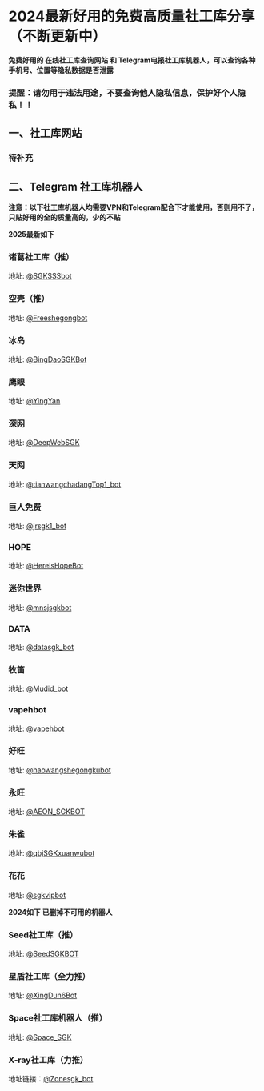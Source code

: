 # 2024最新好用的免费高质量社工库分享（不断更新中）

**免费好用的 在线社工库查询网站 和 Telegram电报社工库机器人，可以查询各种手机号、位置等隐私数据是否泄露**

### 提醒：请勿用于违法用途，不要查询他人隐私信息，保护好个人隐私！！


## 一、社工库网站

### 待补充


## 二、Telegram 社工库机器人

**注意：以下社工库机器人均需要VPN和Telegram配合下才能使用，否则用不了，只贴好用的全的质量高的，少的不贴**

**2025最新如下**
<br>

### 诸葛社工库（推）

地址: [@SGKSSSbot](https://t.me/SGKSSSbot?start=7484493688)
<br>

### 空壳（推）

地址: [@Freeshegongbot](https://t.me/Freeshegongku_bot?start=7484493688pr14wt)
<br>

### 冰岛

地址: [@BingDaoSGKBot](https://t.me/BingDaoSGKBot?start=imSmqeO5)
<br>

### 鹰眼

地址: [@YingYan](https://t.me/pangwa886_bot?start=5baf8e670e)
<br>

### 深网

地址: [@DeepWebSGK](https://t.me/DeepWebSGK_bot?start=hPSv2BI3Gg6m)
<br>

### 天网

地址: [@tianwangchadangTop1_bot](https://t.me/tianwangchadangTop1_bot?start=NzQ4NDQ5MzY4OA==)
<br>

### 巨人免费

地址: [@jrsgk1_bot](https://t.me/jrsgk1_bot?start=NzQ4NDQ5MzY4OA==)
<br>

### HOPE

地址: [@HereisHopeBot](https://t.me/HereisHopeBot?start=X0d5d53701e79f2dcd0c3297c200d959c)
<br>

### 迷你世界

地址: [@mnsjsgkbot](https://t.me/mnsjsgkbot?start=8863944847)
<br>

### DATA

地址: [@datasgk_bot](https://t.me/datasgk_bot?start=7484493688)
<br>

### 牧笛

地址: [@Mudid_bot](https://t.me/Mudid_bot?start=5baf8e670e)
<br>

### vapehbot

地址: [@vapehbot](https://t.me/vapehbot?start=7484493688)
<br>

### 好旺

地址: [@haowangshegongkubot](https://t.me/haowangshegongkubot?start=WWTCH4JXGPGCGHCK6JS72)
<br>

### 永旺

地址: [@AEON_SGKBOT](https://t.me/AEON_SGKBOT?start=7484493688)
<br>

### 朱雀

地址: [@qbjSGKxuanwubot](https://t.me/qbjSGKxuanwubot?start=NzQ4NDQ5MzY4OA==)
<br>

### 花花

地址: [@sgkvipbot](https://t.me/sgkvipbot?start=vip_1228062)
<br>

**2024如下 已删掉不可用的机器人**
<br>

### Seed社工库（推）

地址: [@SeedSGKBOT](https://t.me/SeedSGKBOT?start=iyf7jpz14)
<br>

### 星盾社工库（全力推）


地址: [@XingDun6Bot](https://t.me/XingDun6Bot?start=gd26p7v)
<br>

### Space社工库机器人（推）
地址: [@Space_SGK](https://t.me/SpaceSGK_bot?start=9tYvQNjKGJ)
<br>

### X-ray社工库（力推）
地址链接：[@Zonesgk_bot](https://t.me/Zonesgk_bot?start=YSZSSAUXZZ)
